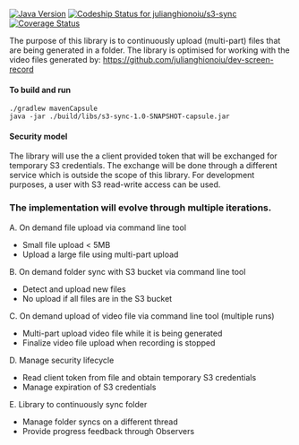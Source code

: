 [![Java Version](http://img.shields.io/badge/Java-1.8-blue.svg)](http://www.oracle.com/technetwork/java/javase/downloads/jdk8-downloads-2133151.html)
[![Codeship Status for julianghionoiu/s3-sync](https://img.shields.io/codeship/b617e390-006f-0135-fe1b-4ee982914aba.svg)](https://codeship.com/projects/212588)
[![Coverage Status](https://coveralls.io/repos/github/julianghionoiu/s3-sync/badge.svg?branch=master)](https://coveralls.io/github/julianghionoiu/s3-sync?branch=master)

The purpose of this library is to continuously upload (multi-part) files that are being generated in a folder.
The library is optimised for working with the video files generated by:
https://github.com/julianghionoiu/dev-screen-record

#### To build and run
```
./gradlew mavenCapsule
java -jar ./build/libs/s3-sync-1.0-SNAPSHOT-capsule.jar
```

#### Security model

The library will use the a client provided token that will be exchanged for temporary S3 credentials.
The exchange will be done through a different service which is outside the scope of this library.
For development purposes, a user with S3 read-write access can be used.


### The implementation will evolve through multiple iterations.

A. On demand file upload via command line tool
* Small file upload < 5MB
* Upload a large file using multi-part upload

B. On demand folder sync with S3 bucket via command line tool
* Detect and upload new files
* No upload if all files are in the S3 bucket

C. On demand upload of video file via command line tool (multiple runs)
* Multi-part upload video file while it is being generated
* Finalize video file upload when recording is stopped

D. Manage security lifecycle
* Read client token from file and obtain temporary S3 credentials
* Manage expiration of S3 credentials

E. Library to continuously sync folder
* Manage folder syncs on a different thread
* Provide progress feedback through Observers